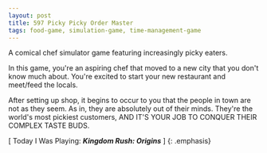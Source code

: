 ```yaml
---
layout: post
title: 597 Picky Picky Order Master
tags: food-game, simulation-game, time-management-game
---
```

A comical chef simulator game featuring increasingly picky eaters.

In this game, you're an aspiring chef that moved to a new city that you don't know much about.  You're excited to start your new restaurant and meet/feed the locals.

After setting up shop, it begins to occur to you that the people in town are not as they seem. As in, they are absolutely out of their minds.  They're the world's most pickiest customers, AND IT'S YOUR JOB TO CONQUER THEIR COMPLEX TASTE BUDS.

[ Today I Was Playing: ***Kingdom Rush: Origins*** ]
{: .emphasis}
